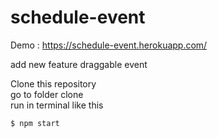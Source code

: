 # schedule-event

Demo : https://schedule-event.herokuapp.com/

add new feature draggable event

Clone this repository\
go to folder clone\
run in terminal like this

```sh
$ npm start
```
